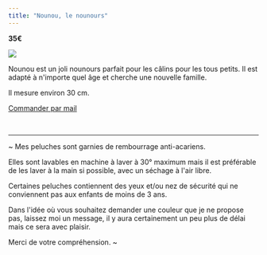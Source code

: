 ```yaml
---
title: "Nounou, le nounours"
---
```

**35€**

![](https://files.saty.re/peluches/boutique/05-nounou.png)

Nounou est un joli nounours parfait pour les câlins pour les tous petits. Il est adapté à n'importe quel âge et cherche une nouvelle famille. 

Il mesure environ 30 cm.

 <a href="mailto:contact@latelierdespeluches.fr" class="bouton">Commander par mail</a>

<br />

<hr />

~ Mes peluches sont garnies de rembourrage anti-acariens.

Elles sont lavables en machine à laver à 30° maximum mais il est préférable de les laver à la main si possible, avec un séchage à l'air libre.

Certaines peluches contiennent des yeux et/ou nez de sécurité qui ne conviennent pas aux enfants de moins de 3 ans.

Dans l'idée où vous souhaitez demander une couleur que je ne propose pas, laissez moi un message, il y aura certainement un peu plus de délai mais ce sera avec plaisir.

Merci de votre compréhension. ~